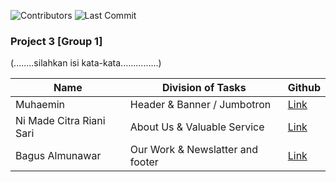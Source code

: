 ![Contributors](https://img.shields.io/github/contributors/{muhaemin}/{desainaja})
![Last Commit](https://img.shields.io/github/last-commit/{muhaemin}/{desainaja})

### Project 3 [Group 1]

(........silahkan isi kata-kata...............)

| Name                     | Division of Tasks                | Github                               |
| ------------------------ | -------------------------------- | ------------------------------------ |
| Muhaemin                 | Header & Banner / Jumbotron      | [Link](https://github.com/mhaemnn)   |
| Ni Made Citra Riani Sari | About Us & Valuable Service      | [Link](https://github.com/kinchanie) |
| Bagus Almunawar          | Our Work & Newslatter and footer | [Link](https://github.com/bagusaro)  |
